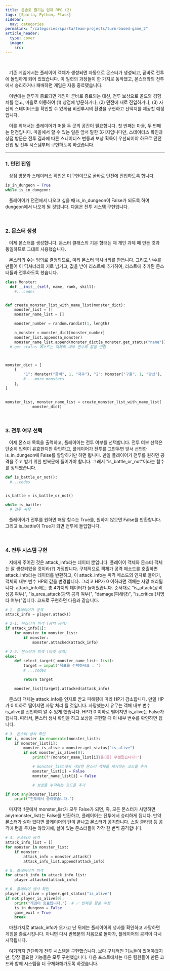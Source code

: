 ```yaml
---
title: 콘솔로 즐기는 턴제 RPG (2)
tags: [Sparta, Python, Flask]
sidebar:
  nav: categories
permalink: "/categories/sparta/team-projects/turn-based-game_2"
article_header:
  type: cover
  image:
    src:
---
```


<!-- more -->

<br/>

&nbsp;&nbsp; 기존 게임에서는 플레이어 객체가 생성되면 자동으로 몬스터가 생성되고, 곧바로 전투에 돌입하게 되어 있었습니다. 이 일련의 과정들이 한 가지로 동작했고, 몬스터와의 전투에서 승리하거나 패배하면 게임은 자동 종료됐습니다.

&nbsp;&nbsp; 이번에는 전투가 종료되면 게임이 곧바로 종료되는 대신, 전투 보상으로 골드와 경험치를 얻고, 마을로 이동하여 (1) 상점에 방문하거나, (2) 던전에 새로 진입하거나, (3) 자신의 스테이터스를 확인할 수 있게끔 비전투시의 환경을 구현하고 선택지를 제공할 예정입니다.

&nbsp;&nbsp; 이를 위해서는 플레이어가 머물 두 곳의 공간이 필요합니다. 첫 번째는 마을, 두 번째는 던전입니다. 마을에서 할 수 있는 일은 앞서 말한 3가지입니다만, 스테이터스 확인과 상점 방문은 전투 결과에 따른 스테이터스 변동과 보상 획득이 우선되어야 하므로 던전 진입 및 전투 시스템부터 구현하도록 하겠습니다.

---

### 1. 던전 진입

&nbsp;&nbsp; 상점 방문과 스테이터스 확인은 미구현이므로 곧바로 던전에 진입하도록 합니다.

```python
is_in_dungeon = True
while is_in_dungeon:

```

&nbsp;&nbsp; 플레이어가 던전에서 나오고 싶을 때 is_in_dungeon이 False가 되도록 하여 dungeon에서 나오게 될 것입니다. 다음은 전투 시스템 구현입니다.

<br/>

### 2. 몬스터 생성

&nbsp;&nbsp; 이제 몬스터를 생성합니다. 몬스터 클래스의 기본 형태는 제 개인 과제 때 만든 것과 동일하므로 그대로 사용했습니다.

&nbsp;&nbsp; 몬스터의 수는 임의로 결정되므로, 미리 몬스터 딕셔너리를 만듭니다. 그리고 난수를 만들어 이 딕셔너리의 키로 넘기고, 값을 받아 리스트에 추가하여, 리스트에 추가된 몬스터들과 전투하도록 했습니다.

```python
class Monster:
  def __init__(self, name, rank, skill):
    #...codes


def create_monster_list_with_name_list(monster_dict):
    monster_list = []
    monster_name_list = []

    monster_number = random.randint(1, length)

    a_monster = monster_dict[monster_number]
    monster_list.append(a_monster)
    monster_name_list.append(monster_dict[a_monster.get_status("name")])
  # get_status 메소드는 객체의 내부 변수의 값을 반환



monster_dict = [
    {
        "1": Monster("좀비", 1, "저주"), "2": Monster("구울", 1, "광신"), "3": Monster("황혼의 유령", 1, "축복받은 조준"),
        # ...more monsters
    },
]


monster_list, monster_name_list = create_monster_list_with_name_list(
            monster_dict)
```

<br/>

### 3. 전투 여부 선택

&nbsp;&nbsp; 이제 몬스터 목록을 출력하고, 플레이어는 전투 여부를 선택합니다. 전투 여부 선택은 단순히 입력이 유효한지만 확인하고, 플레이어가 전투를 그만두면 앞서 선언한 is_in_dungeon에 False를 할당하기만 하면 됩니다. 만일 플레이어가 전투를 원하면 공격을 주고 받기 위한 반복문에 들어가야 합니다. 그래서 "is_battle_or_not"이라는 함수를 정의했습니다.

```python
def is_battle_or_not():
  #...codes


is_battle = is_battle_or_not()

while is_battle:
  # 전투 시작

```

&nbsp;&nbsp; 플레이어가 전투를 원하면 해당 함수는 True를, 원하지 않으면 False를 반환합니다. 그리고 is_battle이 True가 되면 전투에 돌입합니다.

<br/>

### 4. 전투 시스템 구현

&nbsp;&nbsp; 저에게 주어진 것은 attack_info라는 데이터 뿐입니다. 플레이어 객체와 몬스터 객체는 잘 생성되었을 것이라(?) 가정합니다. 구체적으로 객체가 공격 메소드를 호출하면 attack_info라는 데이터를 반환하고, 이 attack_info는 피격 메소드의 인자로 들어가, 객체의 내부 변수 HP의 값을 변경합니다. 그리고 HP가 0 이하라면 객체는 사망 처리됩니다. attack_info에는 총 4가지의 데이터가 들어있습니다. 순서대로 "is_attack(공격 성공 여부)", "is_area_attack(광역 공격 여부)", "damage(피해량)", "is_critical(치명타 여부)"입니다. 코드로 구현하면 다음과 같습니다.

```python
# 1. 플레이어가 공격
attack_info = player.attack()

# 2-1. 몬스터가 피격 (광역 공격)
if attack_info[1]:
    for monster in monster_list:
        if monster:
            monster.attacked(attack_info)

# 2-2. 몬스터가 피격 (타겟 공격)
else:
    def select_target(_monster_name_list: list):
        target = input("목표를 선택하세요 : ")
        # ...codes

        return target

    monster_list[target].attacked(attack_info)
```

&nbsp;&nbsp; 몬스터 객체는 attack_info를 인자로 받고 피해량에 따라 HP가 감소합니다. 만일 HP가 0 이하로 떨어지면 사망 처리 될 것입니다. 사망했는지 유무는 객체 내부 변수 is_alive를 선언하여 알 수 있게 했습니다. HP가 0 이하로 떨어지면 is_alive는 False가 됩니다. 따라서, 몬스터 생사 확인을 하고 보상을 구현할 때 이 내부 변수를 확인하면 됩니다.

```python
# 3. 몬스터 생사 확인
for i, monster in enumerate(monster_list):
    if monster_list[i]:
        monster_is_alive = monster.get_status("is_alive")
        if not monster_is_alive[0]:
            print(f"{monster_name_list[i]}을(를) 무찔렀습니다!")

            # monster_list에서 사망한 몬스터 객체를 제거하는 코드를 추가
            monster_list[i] = False
            monster_name_list[i] = False

            # 보상을 누적하는 코드를 추가

if not any(monster_list):
    print("전투에서 승리했습니다.")
```

&nbsp;&nbsp; 마지막 if문에서 monster_list가 모두 False가 되면, 즉, 모든 몬스터가 사망하면 any(monster_list)는 False를 반환하고, 플레이어는 전투에서 승리하게 됩니다. 만약 몬스터가 살아 있다면 플레이어의 턴이 끝나고 몬스터가 공격합니다. 스킬 쿨타임 등 공격에 텀을 두지는 않았기에, 살아 있는 몬스터들이 각각 한 번씩 공격합니다.

```python
# 4. 몬스터가 공격
attack_info_list = []
for monster in monster_list:
    if monster:
        attack_info = monster.attack()
        attack_info_list.append(attack_info)

# 5. 플레이어가 피격
for attack_info in attack_info_list:
    player.attacked(attack_info)

# 6. 플레이어 생사 확인
player_is_alive = player.get_status("is_alive")
if not player_is_alive[0]:
    print("게임이 종료됩니다.")  # ✅ 반복문 탈출 수정
    is_in_dungeon = False
    game_exit = True
    break
```

&nbsp;&nbsp; 마찬가지로 attack_info가 오가고 난 뒤에는 플레이어의 생사를 확인하고 사망하면 게임을 종료시킵니다. 아니면 다시 반복문의 처음으로 돌아가, 플레이어의 공격이 다시 시작됩니다.

&nbsp;&nbsp; 여기까지 간단하게 전투 시스템을 구현했습니다. 보다 구체적인 기능들이 있어야겠지만, 당장 필요한 기능들은 모두 구현했습니다. 다음 포스트에서는 다른 팀원들이 만든 코드와 함께 시스템을 더 구체화해가도록 하겠습니다.
